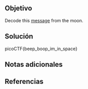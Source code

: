 
## Objetivo
Decode this [message](https://jupiter.challenges.picoctf.org/static/14393e18d98fedbaedbc28896d7ef31a/message.wav) from the moon.
## Solución
picoCTF{beep_boop_im_in_space}

## Notas adicionales

## Referencias

